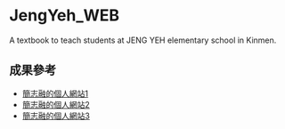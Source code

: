 # JengYeh_WEB
A textbook to teach students at JENG YEH elementary school in Kinmen.


## 成果參考
* [簡志融的個人網站1](https://jung217.github.io/AiMade_WebPages/)
* [簡志融的個人網站2](https://jung217.github.io/wp110b/project/main.html)
* [簡志融的個人網站3](https://jung.azurewebsites.net/)